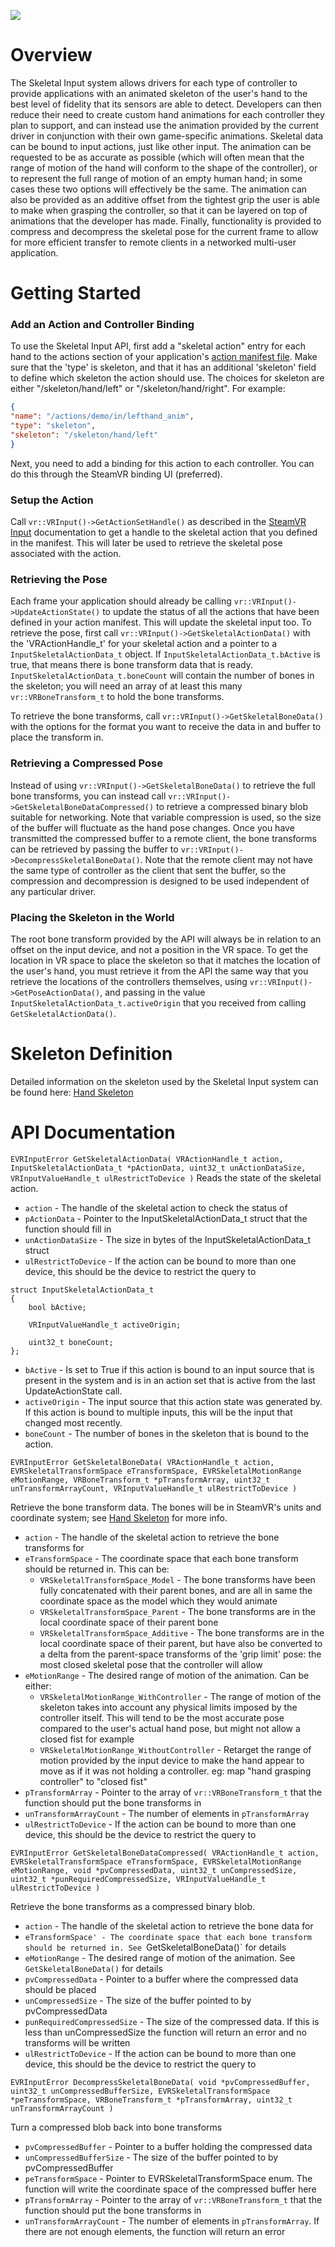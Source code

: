 ![](https://steamcdn-a.akamaihd.net/steamcommunity/public/images/clans/5519564/c4de76fcc6edd2380e753fbb7f9333ed76424f9f.png)

# Overview
The Skeletal Input system allows drivers for each type of controller to provide applications with an animated skeleton of the user's hand to the best level of fidelity that its sensors are able to detect.  Developers can then reduce their need to create custom hand animations for each controller they plan to support, and can instead use the animation provided by the current driver in conjunction with their own game-specific animations.  Skeletal data can be bound to input actions, just like other input.  The animation can be requested to be as accurate as possible (which will often mean that the range of motion of the hand will conform to the shape of the controller), or to represent the full range of motion of an empty human hand; in some cases these two options will effectively be the same.  The animation can also be provided as an additive offset from the tightest grip the user is able to make when grasping the controller, so that it can be layered on top of animations that the developer has made.  Finally, functionality is provided to compress and decompress the skeletal pose for the current frame to allow for more efficient transfer to remote clients in a networked multi-user application.  

# Getting Started
### Add an Action and Controller Binding
To use the Skeletal Input API, first add a "skeletal action" entry for each hand to the actions section of your application's [action manifest file](https://github.com/ValveSoftware/openvr/wiki/Action-manifest).  Make sure that the 'type' is skeleton, and that it has an additional 'skeleton' field to define which skeleton the action should use.  The choices for skeleton are either "/skeleton/hand/left" or "/skeleton/hand/right".  For example:

```JSON
{
"name": "/actions/demo/in/lefthand_anim",
"type": "skeleton",
"skeleton": "/skeleton/hand/left"
}
```

Next, you need to add a binding for this action to each controller.  You can do this through the SteamVR binding UI (preferred).  

### Setup the Action
Call `vr::VRInput()->GetActionSetHandle()` as described in the [SteamVR Input](https://github.com/ValveSoftware/openvr/wiki/SteamVR-Input) documentation to get a handle to the skeletal action that you defined in the manifest.  This will later be used to retrieve the skeletal pose associated with the action.  

### Retrieving the Pose
Each frame your application should already be calling `vr::VRInput()->UpdateActionState()` to update the status of all the actions that have been defined in your action manifest.  This will update the skeletal input too.  To retrieve the pose, first call `vr::VRInput()->GetSkeletalActionData()` with the 'VRActionHandle_t' for your skeletal action and a pointer to a `InputSkeletalActionData_t` object.  If `InputSkeletalActionData_t.bActive` is true, that means there is bone transform data that is ready.  `InputSkeletalActionData_t.boneCount` will contain the number of bones in the skeleton; you will need an array of at least this many `vr::VRBoneTransform_t` to hold the bone transforms.  

To retrieve the bone transforms, call `vr::VRInput()->GetSkeletalBoneData()` with the options for the format you want to receive the data in and buffer to place the transform in.  

### Retrieving a Compressed Pose
Instead of using `vr::VRInput()->GetSkeletalBoneData()` to retrieve the full bone transforms, you can instead call `vr::VRInput()->GetSkeletalBoneDataCompressed()` to retrieve a compressed binary blob suitable for networking.  Note that variable compression is used, so the size of the buffer will fluctuate as the hand pose changes.  Once you have transmitted the compressed buffer to a remote client, the bone transforms can be retrieved by passing the buffer to `vr::VRInput()->DecompressSkeletalBoneData()`.  Note that the remote client may not have the same type of controller as the client that sent the buffer, so the compression and decompression is designed to be used independent of any particular driver.  

### Placing the Skeleton in the World
The root bone transform provided by the API will always be in relation to an offset on the input device, and not a position in the VR space.  To get the location in VR space to place the skeleton so that it matches the location of the user's hand, you must retrieve it from the API the same way that you retrieve the locations of the controllers themselves, using `vr::VRInput()->GetPoseActionData()`, and passing in the value `InputSkeletalActionData_t.activeOrigin` that you received from calling `GetSkeletalActionData()`.  

# Skeleton Definition
Detailed information on the skeleton used by the Skeletal Input system can be found here: [Hand Skeleton](https://github.com/ValveSoftware/openvr/wiki/Hand-Skeleton)

# API Documentation
 
`EVRInputError GetSkeletalActionData( VRActionHandle_t action, InputSkeletalActionData_t *pActionData, uint32_t unActionDataSize, VRInputValueHandle_t ulRestrictToDevice )`
Reads the state of the skeletal action.  

* `action` - The handle of the skeletal action to check the status of
* `pActionData` - Pointer to the InputSkeletalActionData_t struct that the function should fill in
* `unActionDataSize` - The size in bytes of the InputSkeletalActionData_t struct
* `ulRestrictToDevice` - If the action can be bound to more than one device, this should be the device to restrict the query to

```
struct InputSkeletalActionData_t
{
    bool bActive;

    VRInputValueHandle_t activeOrigin;

    uint32_t boneCount;
};
```

* `bActive` - Is set to True if this action is bound to an input source that is present in the system and is in an action set that is active from the last UpdateActionState call.
* `activeOrigin` - The input source that this action state was generated by. If this action is bound to multiple inputs, this will be the input that changed most recently.
* `boneCount` - The number of bones in the skeleton that is bound to the action.

`EVRInputError GetSkeletalBoneData( VRActionHandle_t action, EVRSkeletalTransformSpace eTransformSpace, EVRSkeletalMotionRange eMotionRange, VRBoneTransform_t *pTransformArray, uint32_t unTransformArrayCount, VRInputValueHandle_t ulRestrictToDevice )`

Retrieve the bone transform data.  The bones will be in SteamVR's units and coordinate system; see [Hand Skeleton](https://github.com/ValveSoftware/openvr/wiki/Hand-Skeleton) for more info. 

* `action` - The handle of the skeletal action to retrieve the bone transforms for
* `eTransformSpace` - The coordinate space that each bone transform should be returned in.  This can be:
    * `VRSkeletalTransformSpace_Model` - The bone transforms have been fully concatenated with their parent bones, and are all in same the coordinate space as the model which they would animate
    * `VRSkeletalTransformSpace_Parent` - The bone transforms are in the local coordinate space of their parent bone
    * `VRSkeletalTransformSpace_Additive` - The bone transforms are in the local coordinate space of their parent, but have also be converted to a delta from the parent-space transforms of the 'grip limit' pose: the most closed skeletal pose that the controller will allow
* `eMotionRange` - The desired range of motion of the animation.  Can be either:
    * `VRSkeletalMotionRange_WithController` - The range of motion of the skeleton takes into account any physical limits imposed by the controller itself.  This will tend to be the most accurate pose compared to the user's actual hand pose, but might not allow a closed fist for example
    * `VRSkeletalMotionRange_WithoutController` - Retarget the range of motion provided by the input device to make the hand appear to move as if it was not holding a controller.  eg: map "hand grasping controller" to "closed fist"
* `pTransformArray` - Pointer to the array of `vr::VRBoneTransform_t` that the function should put the bone transforms in
* `unTransformArrayCount` - The number of elements in `pTransformArray`
* `ulRestrictToDevice` - If the action can be bound to more than one device, this should be the device to restrict the query to

`EVRInputError GetSkeletalBoneDataCompressed( VRActionHandle_t action, EVRSkeletalTransformSpace eTransformSpace, EVRSkeletalMotionRange eMotionRange, void *pvCompressedData, uint32_t unCompressedSize, uint32_t *punRequiredCompressedSize, VRInputValueHandle_t ulRestrictToDevice )`

Retrieve the bone transforms as a compressed binary blob.

* `action` - The handle of the skeletal action to retrieve the bone data for
* `eTransformSpace' - The coordinate space that each bone transform should be returned in. See `GetSkeletalBoneData()` for details
* `eMotionRange` - The desired range of motion of the animation.  See `GetSkeletalBoneData()` for details
* `pvCompressedData` - Pointer to a buffer where the compressed data should be placed
* `unCompressedSize` - The size of the buffer pointed to by pvCompressedData
* `punRequiredCompressedSize` - The size of the compressed data.  If this is less than unCompressedSize the function will return an error and no transforms will be written
* `ulRestrictToDevice` - If the action can be bound to more than one device, this should be the device to restrict the query to

`EVRInputError DecompressSkeletalBoneData( void *pvCompressedBuffer, uint32_t unCompressedBufferSize, EVRSkeletalTransformSpace *peTransformSpace, VRBoneTransform_t *pTransformArray, uint32_t unTransformArrayCount )`

Turn a compressed blob back into bone transforms

* `pvCompressedBuffer` - Pointer to a buffer holding the compressed data
* `unCompressedBufferSize` - The size of the buffer pointed to by pvCompressedBuffer
* `peTransformSpace` - Pointer to EVRSkeletalTransformSpace enum.  The function will write the coordinate space of the compressed buffer here
* `pTransformArray` - Pointer to the array of `vr::VRBoneTransform_t` that the function should put the bone transforms in
* `unTransformArrayCount` - The number of elements in `pTransformArray`.  If there are not enough elements, the function will return an error




